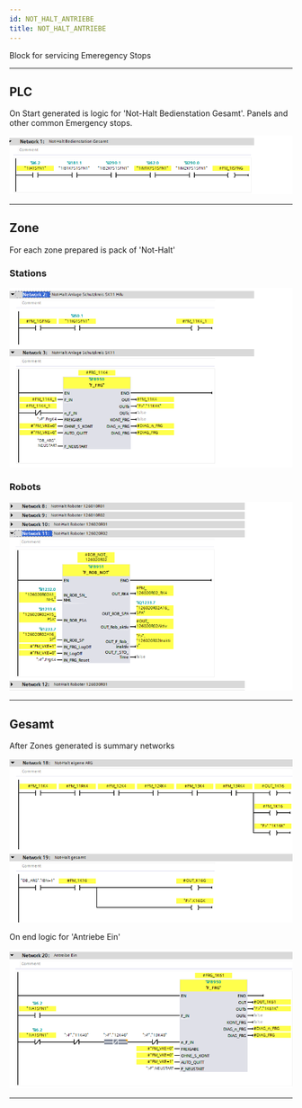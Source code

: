 ```yaml
---
id: NOT_HALT_ANTRIEBE
title: NOT_HALT_ANTRIEBE
---
```


Block for servicing Emeregency Stops

---

## PLC 

On Start generated is logic for 'Not-Halt Bedienstation Gesamt'. Panels and other common Emergency stops. 

![img](../../../../assets/docs/generation/programBlocks/safety/not_Halt_Antriebe/General.jpg)

---

## Zone

For each zone prepared is pack of 'Not-Halt' 

### Stations  

![img](../../../../assets/docs/generation/programBlocks/safety/not_Halt_Antriebe/Stations.jpg)


### Robots

![img](../../../../assets/docs/generation/programBlocks/safety/not_Halt_Antriebe/Robots.jpg)

---

## Gesamt

After Zones generated is summary networks  

![img](../../../../assets/docs/generation/programBlocks/safety/not_Halt_Antriebe/Gesamt.jpg)


On end logic for 'Antriebe Ein'

![img](../../../../assets/docs/generation/programBlocks/safety/not_Halt_Antriebe/AntriebeEin.jpg)

---
